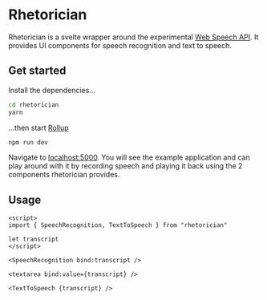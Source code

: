 # Rhetorician 

Rhetorician is a svelte wrapper around the experimental [Web Speech API](https://developer.mozilla.org/en-US/docs/Web/API/Web_Speech_API/Using_the_Web_Speech_API). It provides UI components for speech recognition and text to speech.




## Get started

Install the dependencies...

```bash
cd rhetorician
yarn
```

...then start [Rollup](https://rollupjs.org)

```bash
npm run dev
```

Navigate to [localhost:5000](http://localhost:5000). You will see the example application and can play around with it by recording speech and playing it back using the 2 components rhetorician provides.

## Usage

```
<script>
import { SpeechRecognition, TextToSpeech } from "rhetorician"
  
let transcript
</script>
  
<SpeechRecognition bind:transcript />
  
<textarea bind:value={transcript} />
  
<TextToSpeech {transcript} /> 
```

